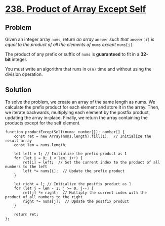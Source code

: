 # [238. Product of Array Except Self](https://leetcode.com/problems/product-of-array-except-self/)

## Problem

Given an integer array `nums`, return _an array_ `answer` _such that_ `answer[i]` _is equal to the product of all the elements of_ `nums` _except_ `nums[i]`.

The product of any prefix or suffix of `nums` is **guaranteed** to fit in a **32-bit** integer.

You must write an algorithm that runs in `O(n)` time and without using the division operation.

## Solution

To solve the problem, we create an array of the same length as nums. We calculate the prefix product for each element and store it in the array. Then, we iterate backwards, multiplying each element by the postfix product, updating the array in-place. Finally, we return the array containing the products except for the self element.

```
function productExceptSelf(nums: number[]): number[] {  
    const ret = new Array(nums.length).fill(1);  // Initialize the result array
    const len = nums.length;  
  
    let left = 1; // Initialize the prefix product as 1
    for (let i = 0; i < len; i++) {  
        ret[i] = left;  // Set the current index to the product of all numbers to the left
        left *= nums[i];  // Update the prefix product
    }  
  
    let right = 1; // Initialize the postfix product as 1
    for (let j = len - 1; j >= 0; j--) {  
        ret[j] *= right;  // Multiply the current index with the product of all numbers to the right
        right *= nums[j];  // Update the postfix product
    }  
  
    return ret;  
};

